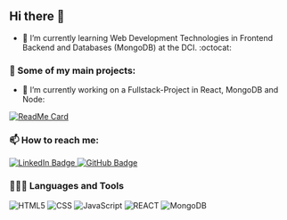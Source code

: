 <div id="main" align="left">
  <h2>Hi there 👋 </h2>

- 🌱 I’m currently learning Web Development Technologies in Frontend Backend and Databases (MongoDB) at the DCI. :octocat:

<h3>🚀 Some of my main projects:</h3>

- 🔭 I’m currently working on a Fullstack-Project in React, MongoDB and Node:

[![ReadMe Card](https://github-readme-stats.vercel.app/api/pin/?username=Michael-Mew2&repo=final-Project)](https://https://github.com/Michael-Mew2/final-Project)

  <div id="contact">
    <h3>📫 How to reach me:</h3>
    <a href="https://www.linkedin.com/in/michael-d-3019151b9">
      <img src="https://img.shields.io/badge/LinkedIn-blue?logo=linkedin&logoColor=white&style=for-the-badge" alt="LinkedIn Badge"/>
    </a>
<!--     <a href="">
      <img src="https://img.shields.io/badge/behance-black?logo=behance&logoColor=white&style=for-the-badge" alt="Behance Badge"/>
    </a>
    <a href="">
      <img src="https://img.shields.io/badge/xing-green?logo=xing&logoColor=white&style=for-the-badge" alt="Xing Badge"/>
    </a> -->
    <a href="https://github.com/Michael-Mew2/">
      <img src="https://img.shields.io/badge/github-purple?logo=github&logoColor=white&style=for-the-badge" alt="GitHub Badge"/>
    </a>
</div>
<div id="languages">
  <h3>👨🏻‍💻 Languages and Tools</h3> 
  <img src="https://img.shields.io/badge/HTML-white?style=for-the-badge&logo=html5" alt="HTML5" />
  <img src="https://img.shields.io/badge/CSS-orange?style=for-the-badge&logo=css3" alt="CSS" />
  <img src="https://img.shields.io/badge/JavaScript-grey?style=for-the-badge&logo=javascript" alt="JavaScript" />
  <img src="https://img.shields.io/badge/React-white?style=for-the-badge&logo=react" alt="REACT" />
  <img src="https://img.shields.io/badge/MongoDB-white?style=for-the-badge&logo=mongodb" alt="MongoDB" />
  
</div>
</div>

